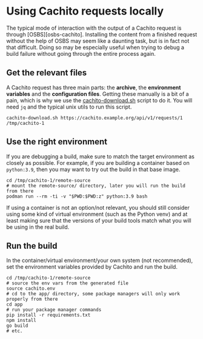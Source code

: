 # Using Cachito requests locally

The typical mode of interaction with the output of a Cachito request is through
[OSBS][osbs-cachito]. Installing the content from a finished request without the help of
OSBS may seem like a daunting task, but is in fact not that difficult. Doing so may be
especially useful when trying to debug a build failure without going through the entire
process again.

## Get the relevant files

A Cachito request has three main parts: the **archive**, the **environment variables**
and the **configuration files**. Getting these manually is a bit of a pain, which is
why we use the [cachito-download.sh](../bin/cachito-download.sh) script to do it. You
will need `jq` and the typical unix utils to run this script.

```shell
cachito-download.sh https://cachito.example.org/api/v1/requests/1 /tmp/cachito-1
```

## Use the right environment

If you are debugging a build, make sure to match the target environment as closely as
possible. For example, if you are building a container based on `python:3.9`, then you
may want to try out the build in that base image.

```shell
cd /tmp/cachito-1/remote-source
# mount the remote-source/ directory, later you will run the build from there
podman run --rm -ti -v "$PWD:$PWD:z" python:3.9 bash
```

If using a container is not an option/not relevant, you should still consider using some
kind of virtual environment (such as the Python venv) and at least making sure that the
versions of your build tools match what you will be using in the real build.

## Run the build

In the container/virtual environment/your own system (not recommended), set the
environment variables provided by Cachito and run the build.

```shell
cd /tmp/cachito-1/remote-source
# source the env vars from the generated file
source cachito.env
# cd to the app/ directory, some package managers will only work properly from there
cd app
# run your package manager commands
pip install -r requirements.txt
npm install
go build
# etc.
```
